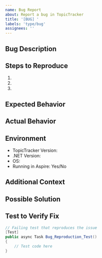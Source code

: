 ```yaml
---
name: Bug Report
about: Report a bug in TopicTracker
title: '[BUG] '
labels: 'type/bug'
assignees: ''
---
```


## Bug Description
<!-- Clear description of the bug -->

## Steps to Reproduce
1. <!-- First step -->
2. <!-- Second step -->
3. <!-- etc. -->

## Expected Behavior
<!-- What should happen -->

## Actual Behavior
<!-- What actually happens -->

## Environment
- TopicTracker Version: 
- .NET Version: 
- OS: 
- Running in Aspire: Yes/No

## Additional Context
<!-- Any error messages, logs, or screenshots -->

## Possible Solution
<!-- If you have ideas on how to fix -->

## Test to Verify Fix
```csharp
// Failing test that reproduces the issue
[Test]
public async Task Bug_Reproduction_Test()
{
    // Test code here
}
```